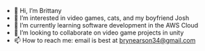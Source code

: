 - 👋 Hi, I’m Brittany
- 👀 I’m interested in video games, cats, and my boyfriend Josh
- 🌱 I’m currently learning software development in the AWS Cloud
- 💞️ I’m looking to collaborate on video game projects in unity
- 📫 How to reach me: email is best at brynearson34@gmail.com

<!---
Brynears/Brynears is a ✨ special ✨ repository because its `README.md` (this file) appears on your GitHub profile.
You can click the Preview link to take a look at your changes.
--->
